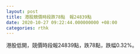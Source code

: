 ```yaml
---
layout: post
title: 港股競價時段跌78點　報24839點
date: 2020-10-27 09:22:44.000000000 +08:00
categories: rthk
---
```


港股低開，競價時段報24839點，跌78點，跌幅0.32%。

